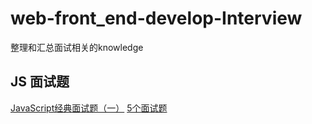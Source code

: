 # web-front_end-develop-Interview
整理和汇总面试相关的knowledge
## JS 面试题
[JavaScript经典面试题（一）](https://juejin.im/entry/5a7283e26fb9a01c965876db?utm_medium=fe&utm_source=weixinqun)
[5个面试题](http://blog.csdn.net/u014346301/article/details/53579543)
